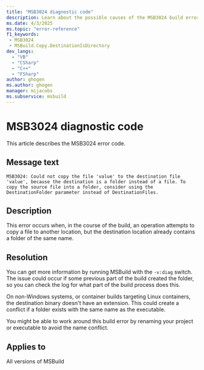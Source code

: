 ```yaml
---
title: "MSB3024 diagnostic code"
description: Learn about the possible causes of the MSB3024 build error and get troubleshooting tips.
ms.date: 4/3/2025
ms.topic: "error-reference"
f1_keywords:
 - MSB3024
 - MSBuild.Copy.DestinationIsDirectory
dev_langs:
  - "VB"
  - "CSharp"
  - "C++"
  - "FSharp"
author: ghogen
ms.author: ghogen
manager: mijacobs
ms.subservice: msbuild
---
```


# MSB3024 diagnostic code

<!-- :::ErrorDefinitionDescription::: -->
<!-- :::editable-content name="introDescription"::: -->
This article describes the MSB3024 error code.
<!-- :::editable-content-end::: -->

## Message text

`MSB3024: Could not copy the file 'value' to the destination file 'value', because the destination is a folder instead of a file. To copy the source file into a folder, consider using the DestinationFolder parameter instead of DestinationFiles.`

<!-- :::editable-content name="postOutputDescription"::: -->
## Description

This error occurs when, in the course of the build, an operation attempts to copy a file to another location, but the destination location already contains a folder of the same name.

## Resolution

You can get more information by running MSBuild with the `-v:diag` switch. The issue could occur if some previous part of the build created the folder, so you can check the log for what part of the build process does this.

On non-Windows systems, or container builds targeting Linux containers, the destination binary doesn't have an extension. This could create a conflict if a folder exists with the same name as the executable.

You might be able to work around this build error by renaming your project or executable to avoid the name conflict.

<!-- :::editable-content-end::: -->
<!-- :::ErrorDefinitionDescription-end::: -->

## Applies to

All versions of MSBuild
